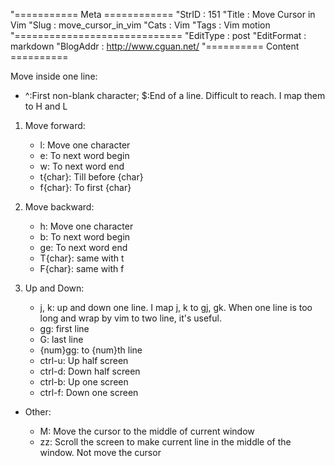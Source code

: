 "=========== Meta ============
"StrID : 151
"Title : Move Cursor in Vim
"Slug  : move_cursor_in_vim
"Cats  : Vim
"Tags  : Vim motion
"=============================
"EditType   : post
"EditFormat : markdown
"BlogAddr   : http://www.cguan.net/
"========== Content ==========

Move inside one line:

* ^:First non-blank character; $:End of a line. Difficult to reach. I map them to H and L

1. Move forward:
    * l: Move one character
    * e: To next word begin
    * w: To next word end
    * t{char}: Till before  {char}
    * f{char}: To first {char}


2. Move backward:
    * h: Move one character
    * b: To next word begin
    * ge: To next word end
    * T{char}: same with t
    * F{char}: same with f


3. Up and Down:

    * j, k: up and down one line. I map j, k to gj, gk. When one line is too long and wrap by vim to two line, it's useful.
    * gg: first line
    * G: last line
    * {num}gg: to {num}th line
    * ctrl-u: Up half screen
    * ctrl-d: Down half screen
    * ctrl-b: Up one screen
    * ctrl-f: Down one screen

* Other:

    * M: Move the cursor to the middle of current window
    * zz: Scroll the screen to make current line in the middle of the window. Not move the cursor
